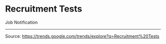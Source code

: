 # Recruitment Tests

Job Notification

---

Source: https://trends.google.com/trends/explore?q=Recruitment%20Tests